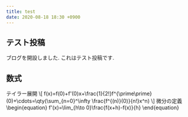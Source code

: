 ```yaml
---
title: test
date: 2020-08-18 18:30 +0900
---
```


## テスト投稿
ブログを開設しました. これはテスト投稿です.

## 数式
テイラー展開
\\[
f(x)=f(0)+f'(0)x+\frac{1}{2!}f^{\prime\prime}(0)+\cdots=\qty(\sum_{n=0}^\infty \frac{f^{(n)}(0)}{n!}x^n)
\\]
微分の定義
\begin{equation}
    f'(x)=\lim_{h\to 0}\frac{f(x+h)-f(x)}{h}
\end{equation}